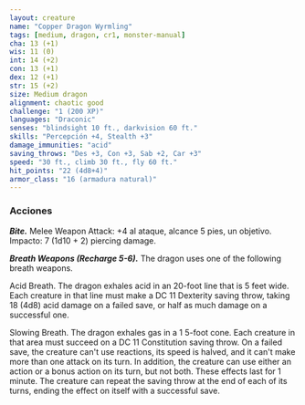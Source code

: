 ```yaml
---
layout: creature
name: "Copper Dragon Wyrmling"
tags: [medium, dragon, cr1, monster-manual]
cha: 13 (+1)
wis: 11 (0)
int: 14 (+2)
con: 13 (+1)
dex: 12 (+1)
str: 15 (+2)
size: Medium dragon
alignment: chaotic good
challenge: "1 (200 XP)"
languages: "Draconic"
senses: "blindsight 10 ft., darkvision 60 ft."
skills: "Percepción +4, Stealth +3"
damage_immunities: "acid"
saving_throws: "Des +3, Con +3, Sab +2, Car +3"
speed: "30 ft., climb 30 ft., fly 60 ft."
hit_points: "22 (4d8+4)"
armor_class: "16 (armadura natural)"
---
```


### Acciones

***Bite.*** Melee Weapon Attack: +4 al ataque, alcance 5 pies, un objetivo. Impacto: 7 (1d10 + 2) piercing damage.

***Breath Weapons (Recharge 5-6).*** The dragon uses one of the following breath weapons.

Acid Breath. The dragon exhales acid in an 20-foot line that is 5 feet wide. Each creature in that line must make a DC 11 Dexterity saving throw, taking 18 (4d8) acid damage on a failed save, or half as much damage on a successful one.

Slowing Breath. The dragon exhales gas in a 1 5-foot cone. Each creature in that area must succeed on a DC 11 Constitution saving throw. On a failed save, the creature can't use reactions, its speed is halved, and it can't make more than one attack on its turn. In addition, the creature can use either an action or a bonus action on its turn, but not both. These effects last for 1 minute. The creature can repeat the saving throw at the end of each of its turns, ending the effect on itself with a successful save.